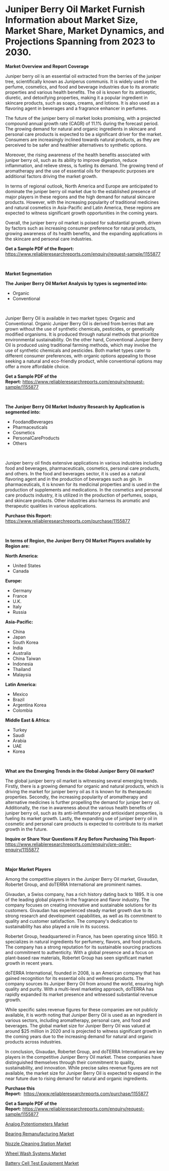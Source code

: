 <p><h1>Juniper Berry Oil Market Furnish Information about Market Size, Market Share, Market Dynamics, and Projections Spanning from 2023 to 2030.</h1></p><p><strong>Market Overview and Report Coverage</strong></p>
<p><p>Juniper berry oil is an essential oil extracted from the berries of the juniper tree, scientifically known as Juniperus communis. It is widely used in the perfume, cosmetics, and food and beverage industries due to its aromatic properties and various health benefits. The oil is known for its antiseptic, diuretic, and detoxifying properties, making it a popular ingredient in skincare products, such as soaps, creams, and lotions. It is also used as a flavoring agent in beverages and a fragrance enhancer in perfumes.</p><p>The future of the juniper berry oil market looks promising, with a projected compound annual growth rate (CAGR) of 11.1% during the forecast period. The growing demand for natural and organic ingredients in skincare and personal care products is expected to be a significant driver for the market. Consumers are increasingly inclined towards natural products, as they are perceived to be safer and healthier alternatives to synthetic options.</p><p>Moreover, the rising awareness of the health benefits associated with juniper berry oil, such as its ability to improve digestion, reduce inflammation, and relieve stress, is fueling its demand. The growing trend of aromatherapy and the use of essential oils for therapeutic purposes are additional factors driving the market growth.</p><p>In terms of regional outlook, North America and Europe are anticipated to dominate the juniper berry oil market due to the established presence of major players in these regions and the high demand for natural skincare products. However, with the increasing popularity of traditional medicines and natural cosmetics in Asia-Pacific and Latin America, these regions are expected to witness significant growth opportunities in the coming years.</p><p>Overall, the juniper berry oil market is poised for substantial growth, driven by factors such as increasing consumer preference for natural products, growing awareness of its health benefits, and the expanding applications in the skincare and personal care industries.</p></p>
<p><strong>Get a Sample PDF of the Report:</strong> <a href="https://www.reliableresearchreports.com/enquiry/request-sample/1155877">https://www.reliableresearchreports.com/enquiry/request-sample/1155877</a></p>
<p>&nbsp;</p>
<p><strong>Market Segmentation</strong></p>
<p><strong>The Juniper Berry Oil Market Analysis by types is segmented into:</strong></p>
<p><ul><li>Organic</li><li>Conventional</li></ul></p>
<p>&nbsp;</p>
<p><p>Juniper Berry Oil is available in two market types: Organic and Conventional. Organic Juniper Berry Oil is derived from berries that are grown without the use of synthetic chemicals, pesticides, or genetically modified organisms. It is produced through natural methods that prioritize environmental sustainability. On the other hand, Conventional Juniper Berry Oil is produced using traditional farming methods, which may involve the use of synthetic chemicals and pesticides. Both market types cater to different consumer preferences, with organic options appealing to those seeking a natural and eco-friendly product, while conventional options may offer a more affordable choice.</p></p>
<p><strong>Get a Sample PDF of the Report:</strong>&nbsp;<a href="https://www.reliableresearchreports.com/enquiry/request-sample/1155877">https://www.reliableresearchreports.com/enquiry/request-sample/1155877</a></p>
<p>&nbsp;</p>
<p><strong>The Juniper Berry Oil Market Industry Research by Application is segmented into:</strong></p>
<p><ul><li>FoodandBeverages</li><li>Pharmaceuticals</li><li>Cosmetics</li><li>PersonalCareProducts</li><li>Others</li></ul></p>
<p>&nbsp;</p>
<p><p>Juniper berry oil finds extensive applications in various industries including food and beverages, pharmaceuticals, cosmetics, personal care products, and others. In the food and beverages sector, it is used as a natural flavoring agent and in the production of beverages such as gin. In pharmaceuticals, it is known for its medicinal properties and is used in the production of supplements and medications. In the cosmetics and personal care products industry, it is utilized in the production of perfumes, soaps, and skincare products. Other industries also harness its aromatic and therapeutic qualities in various applications.</p></p>
<p><strong>Purchase this Report:</strong>&nbsp; <a href="https://www.reliableresearchreports.com/purchase/1155877">https://www.reliableresearchreports.com/purchase/1155877</a></p>
<p>&nbsp;</p>
<p><strong>In terms of Region, the Juniper Berry Oil Market Players available by Region are:</strong></p>
<p>
    <p> <strong> North America: </strong>
        <ul>
            <li>United States</li>
            <li>Canada</li>
        </ul>
        </p> 
    <p> <strong> Europe: </strong>
        <ul>
            <li>Germany</li>
            <li>France</li>
            <li>U.K.</li>
            <li>Italy</li>
            <li>Russia</li>
        </ul>
        </p> 
    <p> <strong> Asia-Pacific: </strong>
        <ul>
            <li>China</li>
            <li>Japan</li>
            <li>South Korea</li>
            <li>India</li>
            <li>Australia</li>
            <li>China Taiwan</li>
            <li>Indonesia</li>
            <li>Thailand</li>
            <li>Malaysia</li>
        </ul>
        </p> 
    <p> <strong> Latin America: </strong>
        <ul>
            <li>Mexico</li>
            <li>Brazil</li>
            <li>Argentina Korea</li>
            <li>Colombia</li>
        </ul>
        </p> 
    <p> <strong> Middle East & Africa: </strong>
        <ul>
            <li>Turkey</li>
            <li>Saudi</li>
            <li>Arabia</li>
            <li>UAE</li>
            <li>Korea</li>
        </ul>
    </p>
    </p>
<p>&nbsp;</p>
<p><strong>What are the Emerging Trends in the Global Juniper Berry Oil market?</strong></p>
<p><p>The global juniper berry oil market is witnessing several emerging trends. Firstly, there is a growing demand for organic and natural products, which is driving the market for juniper berry oil as it is known for its therapeutic properties. Secondly, the increasing popularity of aromatherapy and alternative medicines is further propelling the demand for juniper berry oil. Additionally, the rise in awareness about the various health benefits of juniper berry oil, such as its anti-inflammatory and antioxidant properties, is fueling its market growth. Lastly, the expanding use of juniper berry oil in cosmetic and personal care products is expected to contribute to its market growth in the future.</p></p>
<p><strong>Inquire or Share Your Questions If Any Before Purchasing This Report</strong>- <a href="https://www.reliableresearchreports.com/enquiry/pre-order-enquiry/1155877">https://www.reliableresearchreports.com/enquiry/pre-order-enquiry/1155877</a></p>
<p>&nbsp;</p>
<p><strong>Major Market Players</strong></p>
<p><p>Among the competitive players in the Juniper Berry Oil market, Givaudan, Robertet Group, and doTERRA International are prominent names.</p><p>Givaudan, a Swiss company, has a rich history dating back to 1895. It is one of the leading global players in the fragrance and flavor industry. The company focuses on creating innovative and sustainable solutions for its customers. Givaudan has experienced steady market growth due to its strong research and development capabilities, as well as its commitment to quality and customer satisfaction. The company's dedication to sustainability has also played a role in its success.</p><p>Robertet Group, headquartered in France, has been operating since 1850. It specializes in natural ingredients for perfumery, flavors, and food products. The company has a strong reputation for its sustainable sourcing practices and commitment to authenticity. With a global presence and a focus on plant-based raw materials, Robertet Group has seen significant market growth in recent years.</p><p>doTERRA International, founded in 2008, is an American company that has gained recognition for its essential oils and wellness products. The company sources its Juniper Berry Oil from around the world, ensuring high quality and purity. With a multi-level marketing approach, doTERRA has rapidly expanded its market presence and witnessed substantial revenue growth.</p><p>While specific sales revenue figures for these companies are not publicly available, it is worth noting that Juniper Berry Oil is used as an ingredient in various sectors, including aromatherapy, personal care, and food and beverages. The global market size for Juniper Berry Oil was valued at around $25 million in 2020 and is projected to witness significant growth in the coming years due to the increasing demand for natural and organic products across industries.</p><p>In conclusion, Givaudan, Robertet Group, and doTERRA International are key players in the competitive Juniper Berry Oil market. These companies have distinguished themselves through their commitment to quality, sustainability, and innovation. While precise sales revenue figures are not available, the market size for Juniper Berry Oil is expected to expand in the near future due to rising demand for natural and organic ingredients.</p></p>
<p><strong>Purchase this Report:</strong>&nbsp;&nbsp;<a href="https://www.reliableresearchreports.com/purchase/1155877">https://www.reliableresearchreports.com/purchase/1155877</a></p>
<p></p>
<p><strong>Get a Sample PDF of the Report:</strong>&nbsp;<a href="https://www.reliableresearchreports.com/enquiry/request-sample/1155877">https://www.reliableresearchreports.com/enquiry/request-sample/1155877</a></p>
<p><p><a href="https://medium.com/@amayabeahan/analog-potentiometers-market-exploring-market-share-market-trends-and-future-growth-29f095acc206">Analog Potentiometers Market</a></p><p><a href="https://medium.com/@deirdreclark76/bearing-remanufacturing-market-trends-forecast-and-competitive-analysis-to-2030-dcaa4cc0a6e7">Bearing Remanufacturing Market</a></p><p><a href="https://medium.com/@deirdredavies67/nozzle-cleaning-station-market-competitive-analysis-market-trends-and-forecast-to-2030-325326000764">Nozzle Cleaning Station Market</a></p><p><a href="https://medium.com/@carolclarkson766/wheel-wash-systems-market-size-and-market-trends-complete-industry-overview-2023-to-2030-0e9135ced6c1">Wheel Wash Systems Market</a></p><p><a href="https://medium.com/@gabriellemcgrath66/battery-cell-test-equipment-market-comprehensive-assessment-by-type-application-and-geography-05d3a3eb56b9">Battery Cell Test Equipment Market</a></p></p>